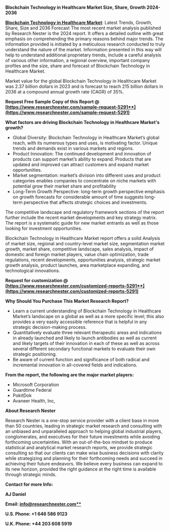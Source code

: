﻿**Blockchain Technology in Healthcare Market Size, Share, Growth 2024-2036**

[**Blockchain Technology in Healthcare Market**](https://www.researchnester.com/reports/blockchain-technology-in-healthcare-market/5291): Latest Trends, Growth, Share, Size and 2036 Forecast The most recent market analysis published by Research Nester is the 2024 report. It offers a detailed outline with great emphasis on comprehending the primary reasons behind major trends. The information provided is initiated by a meticulous research conducted to truly understand the nature of the market. Information presented in this way will help to understand additional proprietary trends, include a careful analysis of various other information, a regional overview, important company profiles and the size, share and forecast of Blockchain Technology in Healthcare Market.

Market value for the global Blockchain Technology in Healthcare Market was 2.37 billion dollars in 2023 and is forecast to reach 215 billion dollars in 2036 at a compound annual growth rate (CAGR) of 35%.

<a name="_hlk171071039"></a><a name="_hlk171070549"></a>**Request Free Sample Copy of this Report @ [https://www.researchnester.com/sample-request-5291**](https://www.researchnester.com/sample-request-5291)**

**What factors are driving Blockchain Technology in Healthcare Market's growth?**

- Global Diversity: Blockchain Technology in Healthcare Market’s global reach, with its numerous types and uses, is motivating factor. Unique trends and demands exist in various markets and regions.
- Product Innovation: The continued development and innovation of products can support market’s ability to expand. Products that are updated and improved can attract customers and expand market opportunities.
- Market segmentation: market’s division into different uses and product categories enables companies to concentrate on niche markets with potential grow their market share and profitability
- Long-Term Growth Perspective: long-term growth perspective emphasis on growth forecasts for considerable amount of time suggests long-term perspective that affects strategic choices and investments.

The competitive landscape and regulatory framework sections of the report further include the recent market developments and key strategy matrix. The report is a systematic guide for new market entrants as well as those looking for investment opportunities.

Blockchain Technology in Healthcare Market report offers a solid Analysis of market size, regional and country-level market size, segmentation market growth, market share, competitive landscape, sales analysis, impact of domestic and foreign market players, value chain optimization, trade regulations, recent developments, opportunities analysis, strategic market growth analysis, product launches, area marketplace expanding, and technological innovations.

<a name="_hlk171070605"></a><a name="_hlk171071588"></a>**Request for customization @ [https://www.researchnester.com/customized-reports-5291**](https://www.researchnester.com/customized-reports-5291)**

**Why Should You Purchase This Market Research Report?**

- Learn a current understanding of Blockchain Technology in Healthcare Market’s landscape on a global as well as a more specific level; this also provides a very easily accessible reference that is helpful in any strategic decision-making process.
- Quantitatively evaluate three relevant therapeutic areas and indications in already launched and likely to launch antibodies as well as current and likely targets of their innovation in each of these as well as across several different secondary functional markets to evaluate their own strategic positioning.
- Be aware of current function and significance of both radical and incremental innovation in all-covered fields and indications.

**From the report, the following are the major market players:**

- Microsoft Corporation
- Guardtime Federal
- PokitDok
- Avaneer Health, Inc,

<a name="_hlk171070200"></a>**About Research Nester**

Research Nester is a one-stop service provider with a client base in more than 50 countries, leading in strategic market research and consulting with an unbiased and unparalleled approach to helping global industrial players, conglomerates, and executives for their future investments while avoiding forthcoming uncertainties. With an out-of-the-box mindset to produce statistical and analytical market research reports, we provide strategic consulting so that our clients can make wise business decisions with clarity while strategizing and planning for their forthcoming needs and succeed in achieving their future endeavors. We believe every business can expand to its new horizon, provided the right guidance at the right time is available through strategic minds.

**Contact for more Info:**

**AJ Daniel**

**Email: [info@researchnester.com**](mailto:info@researchnester.com)**

**U.S. Phone: +1 646 586 9123** 

**U.K. Phone: +44 203 608 5919**
